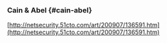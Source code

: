 ### Cain &amp; Abel {#cain-abel}

[http://netsecurity.51cto.com/art/200907/136591.htm](http://netsecurity.51cto.com/art/200907/136591.htm)